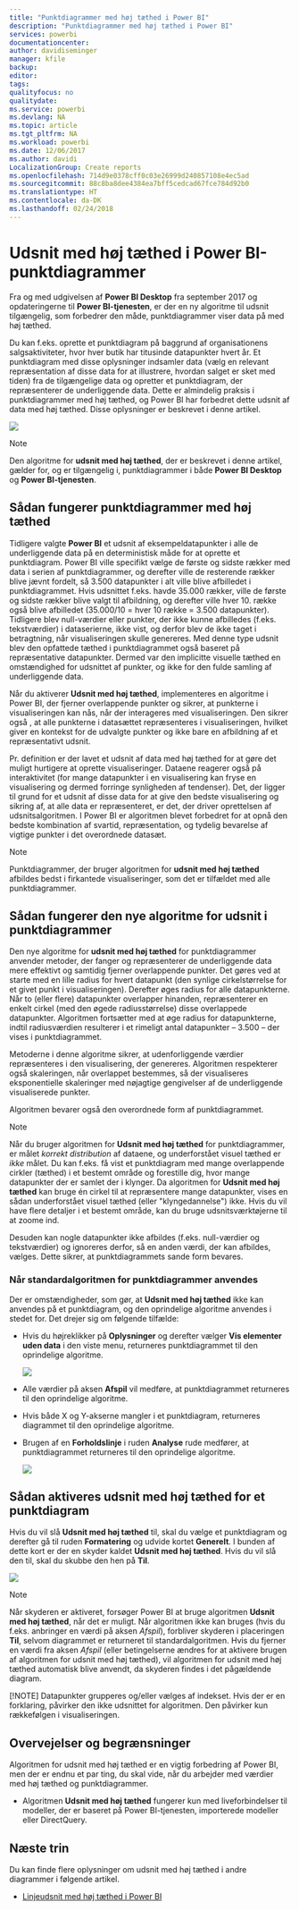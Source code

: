 ```yaml
---
title: "Punktdiagrammer med høj tæthed i Power BI"
description: "Punktdiagrammer med høj tæthed i Power BI"
services: powerbi
documentationcenter: 
author: davidiseminger
manager: kfile
backup: 
editor: 
tags: 
qualityfocus: no
qualitydate: 
ms.service: powerbi
ms.devlang: NA
ms.topic: article
ms.tgt_pltfrm: NA
ms.workload: powerbi
ms.date: 12/06/2017
ms.author: davidi
LocalizationGroup: Create reports
ms.openlocfilehash: 714d9e0378cff0c03e26999d240857108e4ec5ad
ms.sourcegitcommit: 88c8ba8dee4384ea7bff5cedcad67fce784d92b0
ms.translationtype: HT
ms.contentlocale: da-DK
ms.lasthandoff: 02/24/2018
---
```

# <a name="high-density-sampling-in-power-bi-scatter-charts"></a>Udsnit med høj tæthed i Power BI-punktdiagrammer
Fra og med udgivelsen af **Power BI Desktop** fra september 2017 og opdateringerne til **Power BI-tjenesten**, er der en ny algoritme til udsnit tilgængelig, som forbedrer den måde, punktdiagrammer viser data på med høj tæthed.

Du kan f.eks. oprette et punktdiagram på baggrund af organisationens salgsaktiviteter, hvor hver butik har titusinde datapunkter hvert år. Et punktdiagram med disse oplysninger indsamler data (vælg en relevant repræsentation af disse data for at illustrere, hvordan salget er sket med tiden) fra de tilgængelige data og opretter et punktdiagram, der repræsenterer de underliggende data. Dette er almindelig praksis i punktdiagrammer med høj tæthed, og Power BI har forbedret dette udsnit af data med høj tæthed. Disse oplysninger er beskrevet i denne artikel.

![](media/desktop-high-density-scatter-charts/high-density-scatter-charts_01.png)

> [!NOTE]
> Den algoritme for **udsnit med høj tæthed**, der er beskrevet i denne artikel, gælder for, og er tilgængelig i, punktdiagrammer i både **Power BI Desktop** og **Power BI-tjenesten**.
> 
> 

## <a name="how-high-density-scatter-charts-work"></a>Sådan fungerer punktdiagrammer med høj tæthed
Tidligere valgte **Power BI** et udsnit af eksempeldatapunkter i alle de underliggende data på en deterministisk måde for at oprette et punktdiagram. Power BI ville specifikt vælge de første og sidste rækker med data i serien af punktdiagrammer, og derefter ville de resterende rækker blive jævnt fordelt, så 3.500 datapunkter i alt ville blive afbilledet i punktdiagrammet. Hvis udsnittet f.eks. havde 35.000 rækker, ville de første og sidste rækker blive valgt til afbildning, og derefter ville hver 10. række også blive afbilledet (35.000/10 = hver 10 række = 3.500 datapunkter). Tidligere blev null-værdier eller punkter, der ikke kunne afbilledes (f.eks. tekstværdier) i dataserierne, ikke vist, og derfor blev de ikke taget i betragtning, når visualiseringen skulle genereres. Med denne type udsnit blev den opfattede tæthed i punktdiagrammet også baseret på repræsentative datapunkter. Dermed var den implicitte visuelle tæthed en omstændighed for udsnittet af punkter, og ikke for den fulde samling af underliggende data.

Når du aktiverer **Udsnit med høj tæthed**, implementeres en algoritme i Power BI, der fjerner overlappende punkter og sikrer, at punkterne i visualiseringen kan nås, når der interageres med visualiseringen. Den sikrer også , at alle punkterne i datasættet repræsenteres i visualiseringen, hvilket giver en kontekst for de udvalgte punkter og ikke bare en afbildning af et repræsentativt udsnit.

Pr. definition er der lavet et udsnit af data med høj tæthed for at gøre det muligt hurtigere at oprette visualiseringer. Dataene reagerer også på interaktivitet (for mange datapunkter i en visualisering kan fryse en visualisering og dermed forringe synligheden af tendenser). Det, der ligger til grund for et udsnit af disse data for at give den bedste visualisering og sikring af, at alle data er repræsenteret, er det, der driver oprettelsen af udsnitsalgoritmen. I Power BI er algoritmen blevet forbedret for at opnå den bedste kombination af svartid, repræsentation, og tydelig bevarelse af vigtige punkter i det overordnede datasæt.

> [!NOTE]
> Punktdiagrammer, der bruger algoritmen for **udsnit med høj tæthed** afbildes bedst i firkantede visualiseringer, som det er tilfældet med alle punktdiagrammer.
> 
> 

## <a name="how-the-new-scatter-chart-sampling-algorithm-works"></a>Sådan fungerer den nye algoritme for udsnit i punktdiagrammer
Den nye algoritme for **udsnit med høj tæthed** for punktdiagrammer anvender metoder, der fanger og repræsenterer de underliggende data mere effektivt og samtidig fjerner overlappende punkter. Det gøres ved at starte med en lille radius for hvert datapunkt (den synlige cirkelstørrelse for et givet punkt i visualiseringen). Derefter øges radius for alle datapunkterne. Når to (eller flere) datapunkter overlapper hinanden, repræsenterer en enkelt cirkel (med den øgede radiusstørrelse) disse overlappede datapunkter. Algoritmen fortsætter med at øge radius for datapunkterne, indtil radiusværdien resulterer i et rimeligt antal datapunkter – 3.500 – der vises i punktdiagrammet.

Metoderne i denne algoritme sikrer, at udenforliggende værdier repræsenteres i den visualisering, der genereres. Algoritmen respekterer også skaleringen, når overlappet bestemmes, så der visualiseres eksponentielle skaleringer med nøjagtige gengivelser af de underliggende visualiserede punkter.

Algoritmen bevarer også den overordnede form af punktdiagrammet.

> [!NOTE]
> Når du bruger algoritmen for **Udsnit med høj tæthed** for punktdiagrammer, er målet *korrekt distribution* af dataene, og underforstået visuel tæthed er *ikke* målet. Du kan f.eks. få vist et punktdiagram med mange overlappende cirkler (tæthed) i et bestemt område og forestille dig, hvor mange datapunkter der er samlet der i klynger. Da algoritmen for **Udsnit med høj tæthed** kan bruge én cirkel til at repræsentere mange datapunkter, vises en sådan underforstået visuel tæthed (eller "klyngedannelse") ikke. Hvis du vil have flere detaljer i et bestemt område, kan du bruge udsnitsværktøjerne til at zoome ind.
> 
> 

Desuden kan nogle datapunkter ikke afbildes (f.eks. null-værdier og tekstværdier) og ignoreres derfor, så en anden værdi, der kan afbildes, vælges. Dette sikrer, at punktdiagrammets sande form bevares.

### <a name="when-the-standard-algorithm-for-scatter-charts-is-used"></a>Når standardalgoritmen for punktdiagrammer anvendes
Der er omstændigheder, som gør, at **Udsnit med høj tæthed** ikke kan anvendes på et punktdiagram, og den oprindelige algoritme anvendes i stedet for. Det drejer sig om følgende tilfælde:

* Hvis du højreklikker på **Oplysninger** og derefter vælger **Vis elementer uden data** i den viste menu, returneres punktdiagrammet til den oprindelige algoritme.
  
  ![](media/desktop-high-density-scatter-charts/high-density-scatter-charts_02.png)
* Alle værdier på aksen **Afspil** vil medføre, at punktdiagrammet returneres til den oprindelige algoritme.
* Hvis både X og Y-akserne mangler i et punktdiagram, returneres diagrammet til den oprindelige algoritme.
* Brugen af en **Forholdslinje** i ruden **Analyse** rude medfører, at punktdiagrammet returneres til den oprindelige algoritme.
  
  ![](media/desktop-high-density-scatter-charts/high-density-scatter-charts_03.png)

## <a name="how-to-turn-on-high-density-sampling-for-a-scatter-chart"></a>Sådan aktiveres udsnit med høj tæthed for et punktdiagram
Hvis du vil slå **Udsnit med høj tæthed** til, skal du vælge et punktdiagram og derefter gå til ruden **Formatering** og udvide kortet **Generelt**. I bunden af dette kort er der en skyder kaldet **Udsnit med høj tæthed**. Hvis du vil slå den til, skal du skubbe den hen på **Til**.

![](media/desktop-high-density-scatter-charts/high-density-scatter-charts_04.png)

> [!NOTE]
> Når skyderen er aktiveret, forsøger Power BI at bruge algoritmen **Udsnit med høj tæthed**, når det er muligt. Når algoritmen ikke kan bruges (hvis du f.eks. anbringer en værdi på aksen *Afspil*), forbliver skyderen i placeringen **Til**, selvom diagrammet er returneret til standardalgoritmen. Hvis du fjerner en værdi fra aksen *Afspil* (eller betingelserne ændres for at aktivere brugen af algoritmen for udsnit med høj tæthed), vil algoritmen for udsnit med høj tæthed automatisk blive anvendt, da skyderen findes i det pågældende diagram.
> 
> [!NOTE]
> Datapunkter grupperes og/eller vælges af indekset. Hvis der er en forklaring, påvirker den ikke udsnittet for algoritmen. Den påvirker kun rækkefølgen i visualiseringen.
> 
> 

## <a name="considerations-and-limitations"></a>Overvejelser og begrænsninger
Algoritmen for udsnit med høj tæthed er en vigtig forbedring af Power BI, men der er endnu et par ting, du skal vide, når du arbejder med værdier med høj tæthed og punktdiagrammer.

* Algoritmen **Udsnit med høj tæthed** fungerer kun med liveforbindelser til modeller, der er baseret på Power BI-tjenesten, importerede modeller eller DirectQuery.

## <a name="next-steps"></a>Næste trin
Du kan finde flere oplysninger om udsnit med høj tæthed i andre diagrammer i følgende artikel.

* [Linjeudsnit med høj tæthed i Power BI](desktop-high-density-sampling.md)


